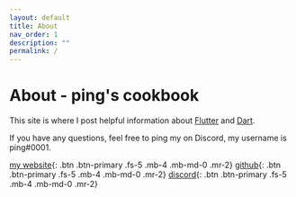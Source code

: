 ```yaml
---
layout: default
title: About
nav_order: 1
description: ""
permalink: /
---
```


# About - ping's cookbook

This site is where I post helpful information about [Flutter](https://flutter.dev) and [Dart](https://dart.dev/).

If you have any questions, feel free to ping my on Discord, my username is ping#0001.

[my website](https://me.tst.sh/){: .btn .btn-primary .fs-5 .mb-4 .mb-md-0 .mr-2}
[github](https://github.com/PixelToast/flutter-recipes){: .btn .btn-primary .fs-5 .mb-4 .mb-md-0 .mr-2}
[discord](https://discord.gg/F2F2EdE){: .btn .btn-primary .fs-5 .mb-4 .mb-md-0 .mr-2}

